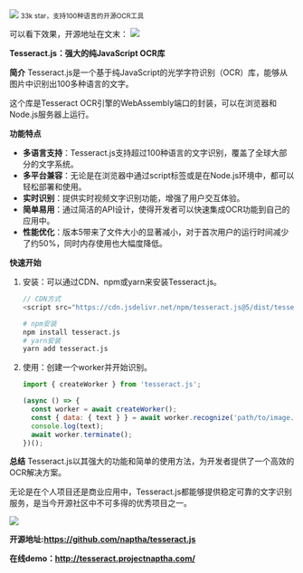 <img src="/assets/image/240407-tesseract.js-ocr-1.png" style="max-width: 70%; height: auto;">
<small>33k star，支持100种语言的开源OCR工具</small>



可以看下效果，开源地址在文末：
![](/assets/image/240407-tesseract.js-ocr-1.png)


**Tesseract.js：强大的纯JavaScript OCR库**

**简介**
Tesseract.js是一个基于纯JavaScript的光学字符识别（OCR）库，能够从图片中识别出100多种语言的文字。

这个库是Tesseract OCR引擎的WebAssembly端口的封装，可以在浏览器和Node.js服务器上运行。

**功能特点**
- **多语言支持**：Tesseract.js支持超过100种语言的文字识别，覆盖了全球大部分的文字系统。
- **多平台兼容**：无论是在浏览器中通过script标签或是在Node.js环境中，都可以轻松部署和使用。
- **实时识别**：提供实时视频文字识别功能，增强了用户交互体验。
- **简单易用**：通过简洁的API设计，使得开发者可以快速集成OCR功能到自己的应用中。
- **性能优化**：版本5带来了文件大小的显著减小，对于首次用户的运行时间减少了约50%，同时内存使用也大幅度降低。

**快速开始**
1. 安装：可以通过CDN、npm或yarn来安装Tesseract.js。
   ```javascript
   // CDN方式
   <script src="https://cdn.jsdelivr.net/npm/tesseract.js@5/dist/tesseract.min.js"></script>
   ```
   ```bash
   # npm安装
   npm install tesseract.js
   # yarn安装
   yarn add tesseract.js
   ```
2. 使用：创建一个worker并开始识别。
   ```javascript
   import { createWorker } from 'tesseract.js';

   (async () => {
     const worker = await createWorker();
     const { data: { text } } = await worker.recognize('path/to/image.png');
     console.log(text);
     await worker.terminate();
   })();
   ```

**总结**
Tesseract.js以其强大的功能和简单的使用方法，为开发者提供了一个高效的OCR解决方案。

无论是在个人项目还是商业应用中，Tesseract.js都能够提供稳定可靠的文字识别服务，是当今开源社区中不可多得的优秀项目之一。


![](/assets/image/240407-tesseract.js-ocr-2.png)

**开源地址:https://github.com/naptha/tesseract.js**

**在线demo：http://tesseract.projectnaptha.com/**